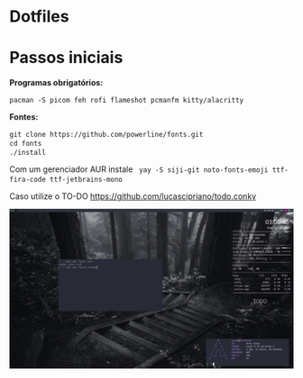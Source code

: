 # Dotfiles




# Passos iniciais 

**Programas obrigatórios:** 

    pacman -S picom feh rofi flameshot pcmanfm kitty/alacritty


**Fontes:**

    git clone https://github.com/powerline/fonts.git
    cd fonts
    ./install

Com um gerenciador AUR instale
` yay -S siji-git noto-fonts-emoji ttf-fira-code ttf-jetbrains-mono`



Caso utilize o TO-DO
https://github.com/lucascipriano/todo.conky

![wallpaper](./img/github.png)